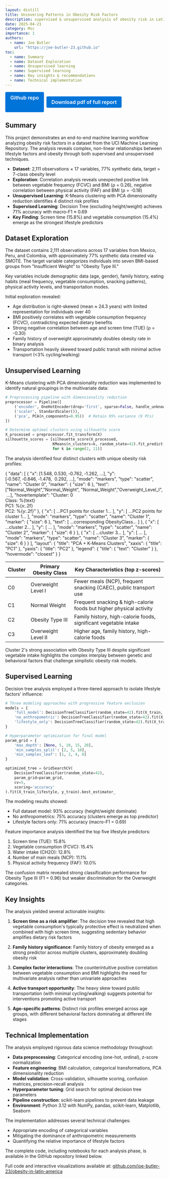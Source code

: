 ```yaml
---
layout: distill
title: Uncovering Patterns in Obesity Risk Factors
description: supervised & unsupervised analysis of obesity risk in Latin America
date: 2025-04-21
category: Msc
importance: 1
authors:
  - name: Joe Butler
    url: "https://joe-butler-23.github.io"
toc:
  - name: Summary
  - name: Dataset Exploration
  - name: Unsupervised learning
  - name: Supervised learning 
  - name: Key insights & recommendations
  - name: Technical implementation
---
```


<style>
/* Button container to space them out */
.button-container {
  margin-bottom: 1rem;
  display: flex;
  gap: 0.5rem;
}

/* Base button styles */
.button-container .btn {
  display: inline-block;
  padding: 0.5rem 1rem;
  font-size: 1rem;
  font-weight: 600;
  color: #fff;
  background-color: #0074D9;
  border: none;
  border-radius: 4px;
  text-decoration: none;
  text-align: center;
  transition: background-color 0.2s ease;
}

.button-container .btn:hover {
  background-color: #005fa3;
}
</style>

<div class="button-container">
  <!-- GitHub repo button -->
  <a class="btn" href="https://github.com/joe-butler-23/obesity-in-latin-america"
     target="_blank" rel="noopener">
    Github repo
  </a>

  <!-- Download report button -->
  <a class="btn" href="{{ '/assets/files/obesity-report.pdf' | relative_url }}"
     download>
    Download pdf of full report
  </a>
</div>


## Summary

This project demonstrates an end-to-end machine learning workflow analyzing obesity risk factors in a dataset from the UCI Machine Learning Repository. The analysis reveals complex, non-linear relationships between lifestyle factors and obesity through both supervised and unsupervised techniques.

- **Dataset**: 2,111 observations × 17 variables, 77% synthetic data, target = 7-class obesity level
- **Exploration**: Correlation analysis reveals unexpected positive link between vegetable frequency (FCVC) and BMI (ρ = 0.26), negative correlation between physical activity (FAF) and BMI (ρ = -0.18)
- **Unsupervised Learning**: K-Means clustering with PCA dimensionality reduction identifies 4 distinct risk profiles
- **Supervised Learning**: Decision Tree (excluding height/weight) achieves 71% accuracy with macro-F1 ≈ 0.69
- **Key Finding**: Screen time (15.8%) and vegetable consumption (15.4%) emerge as the strongest lifestyle predictors

## Dataset Exploration

The dataset contains 2,111 observations across 17 variables from Mexico, Peru, and Colombia, with approximately 77% synthetic data created via SMOTE. The target variable categorizes individuals into seven BMI-based groups from "Insufficient Weight" to "Obesity Type III."

Key variables include demographic data (age, gender), family history, eating habits (meal frequency, vegetable consumption, snacking patterns), physical activity levels, and transportation modes.

Initial exploration revealed:

- Age distribution is right-skewed (mean ≈ 24.3 years) with limited representation for individuals over 40
- BMI positively correlates with vegetable consumption frequency (FCVC), contradicting expected dietary benefits
- Strong negative correlation between age and screen time (TUE) (ρ = -0.30)
- Family history of overweight approximately doubles obesity rate in binary analysis
- Transportation heavily skewed toward public transit with minimal active transport (<3% cycling/walking)

<div id="correlation-heatmap"></div>

## Unsupervised Learning

K-Means clustering with PCA dimensionality reduction was implemented to identify natural groupings in the multivariate data:

```python
# Preprocessing pipeline with dimensionality reduction
preprocessor = Pipeline([
    ('encoder', OneHotEncoder(drop='first', sparse=False, handle_unknown='ignore')),
    ('scaler', StandardScaler()),
    ('pca', PCA(n_components=0.95))  # Retain 95% variance (9 PCs)
])

# Determine optimal clusters using silhouette score
X_processed = preprocessor.fit_transform(X)
silhouette_scores = [silhouette_score(X_processed, 
                     KMeans(n_clusters=k, random_state=42).fit_predict(X_processed))
                     for k in range(2, 11)]
```

The analysis identified four distinct clusters with unique obesity risk profiles:

{
  "data": [
    {
      "x": [1.548, 0.530, ‑0.762, ‑1.262, …],
      "y": [‑0.567, ‑0.846, ‑1.478,  0.292, …],
      "mode": "markers",
      "type": "scatter",
      "name": "Cluster 0",
      "marker": { "size": 6 },
      "text": ["Normal_Weight","Normal_Weight", "Normal_Weight","Overweight_Level_I", …],
      "hovertemplate": "Cluster: 0<br>Class: %{text}<br>PC1: %{x:.2f}<br>PC2: %{y:.2f}<extra></extra>"
    },
    {
      "x": [ …PC1 points for cluster 1… ],
      "y": [ …PC2 points for cluster 1… ],
      "mode": "markers",
      "type": "scatter",
      "name": "Cluster 1",
      "marker": { "size": 6 },
      "text": [ …corresponding ObesityClass… ]
    },
    {
      "x": [ …cluster 2… ],
      "y": [ … ],
      "mode": "markers",
      "type": "scatter",
      "name": "Cluster 2",
      "marker": { "size": 6 }
    },
    {
      "x": [ …cluster 3… ],
      "y": [ … ],
      "mode": "markers",
      "type": "scatter",
      "name": "Cluster 3",
      "marker": { "size": 6 }
    }
  ],
  "layout": {
    "title": "PCA + K‑Means Clusters",
    "xaxis": { "title": "PC1" },
    "yaxis": { "title": "PC2" },
    "legend": { "title": { "text": "Cluster" } },
    "hovermode": "closest"
  }
}


| Cluster | Primary Obesity Class | Key Characteristics (top z-scores) |
| ------- | --------------------- | ---------------------------------- |
| C0 | Overweight Level I | Fewer meals (NCP), frequent snacking (CAEC), public transport use |
| C1 | Normal Weight | Frequent snacking & high-calorie foods but higher physical activity |
| C2 | Obesity Type III | Family history, high-calorie foods, significant vegetable intake |
| C3 | Overweight Level II | Higher age, family history, high-calorie foods |

Cluster 2's strong association with Obesity Type III despite significant vegetable intake highlights the complex interplay between genetic and behavioral factors that challenge simplistic obesity risk models.

## Supervised Learning

Decision tree analysis employed a three-tiered approach to isolate lifestyle factors' influence:

```python
# Three modeling approaches with progressive feature exclusion
models = {
    'full_model': DecisionTreeClassifier(random_state=42).fit(X_train, y_train),
    'no_anthropometric': DecisionTreeClassifier(random_state=42).fit(X_train_no_anthro, y_train),
    'lifestyle_only': DecisionTreeClassifier(random_state=42).fit(X_train_lifestyle, y_train)
}

# Hyperparameter optimization for final model
param_grid = {
    'max_depth': [None, 5, 10, 15, 20],
    'min_samples_split': [2, 5, 10],
    'min_samples_leaf': [1, 2, 4, 8]
}

optimized_tree = GridSearchCV(
    DecisionTreeClassifier(random_state=42),
    param_grid=param_grid,
    cv=5,
    scoring='accuracy'
).fit(X_train_lifestyle, y_train).best_estimator_
```

The modeling results showed:
- Full dataset model: 93% accuracy (height/weight dominate)
- No anthropometrics: 75% accuracy (clusters emerge as top predictor)
- Lifestyle factors only: 71% accuracy (macro-F1 = 0.69)

Feature importance analysis identified the top five lifestyle predictors:
1. Screen time (TUE): 15.8%
2. Vegetable consumption (FCVC): 15.4%
3. Water intake (CH2O): 12.8%
4. Number of main meals (NCP): 11.1%
5. Physical activity frequency (FAF): 10.0%

The confusion matrix revealed strong classification performance for Obesity Type III (F1 = 0.96) but weaker discrimination for the Overweight categories.

## Key Insights

The analysis yielded several actionable insights:

1. **Screen time as a risk amplifier**: The decision tree revealed that high vegetable consumption's typically protective effect is neutralized when combined with high screen time, suggesting sedentary behavior amplifies dietary risk factors

2. **Family history significance**: Family history of obesity emerged as a strong predictor across multiple clusters, approximately doubling obesity risk

3. **Complex factor interactions**: The counterintuitive positive correlation between vegetable consumption and BMI highlights the need for multivariate analysis rather than univariate approaches

4. **Active transport opportunity**: The heavy skew toward public transportation (with minimal cycling/walking) suggests potential for interventions promoting active transport

5. **Age-specific patterns**: Distinct risk profiles emerged across age groups, with different behavioral factors dominating at different life stages

## Technical Implementation

The analysis employed rigorous data science methodology throughout:

- **Data preprocessing**: Categorical encoding (one-hot, ordinal), z-score normalization
- **Feature engineering**: BMI calculation, categorical transformations, PCA dimensionality reduction
- **Model validation**: Cross-validation, silhouette scoring, confusion matrices, precision-recall analysis
- **Hyperparameter tuning**: Grid search for optimal decision tree parameters
- **Pipeline construction**: scikit-learn pipelines to prevent data leakage
- **Environment**: Python 3.12 with NumPy, pandas, scikit-learn, Matplotlib, Seaborn

The implementation addresses several technical challenges:
- Appropriate encoding of categorical variables
- Mitigating the dominance of anthropometric measurements
- Quantifying the relative importance of lifestyle factors

The complete code, including notebooks for each analysis phase, is available in the GitHub repository linked below.

<d-footnote>Full code and interactive visualizations available at: [github.com/joe-butler-23/obesity-in-latin-america](https://github.com/joe-butler-23/obesity-in-latin-america)</d-footnote>

<script src="{{ '/assets/js/correlation-heatmap.js' | relative_url }}"></script>
<script>
  document.addEventListener('DOMContentLoaded', () => {
    createCorrelationHeatmap('correlation-heatmap');
  });
</script>
